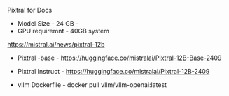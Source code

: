 Pixtral for Docs

- Model Size - 24 GB - 
- GPU requiremnt - 40GB system


https://mistral.ai/news/pixtral-12b

- Pixtral -base - https://huggingface.co/mistralai/Pixtral-12B-Base-2409

- Pixtral Instruct - https://huggingface.co/mistralai/Pixtral-12B-2409

- vllm Dockerfile - docker pull vllm/vllm-openai:latest